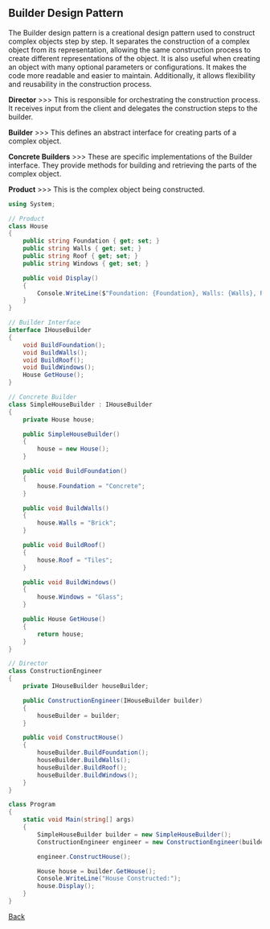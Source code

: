 ## Builder Design Pattern

The Builder design pattern is a creational design pattern used to construct complex objects step by step. It separates the construction of a complex object from its representation, allowing the same construction process to create different representations of the object. It is also useful when creating an object with many optional parameters or configurations. It makes the code more readable and easier to maintain. Additionally, it allows flexibility and reusability in the construction process.

**Director** >>> This is responsible for orchestrating the construction process. It receives input from the client and delegates the construction steps to the builder.

**Builder** >>> This defines an abstract interface for creating parts of a complex object.

**Concrete Builders** >>> These are specific implementations of the Builder interface. They provide methods for building and retrieving the parts of the complex object.

**Product** >>> This is the complex object being constructed.

```csharp
using System;

// Product
class House
{
    public string Foundation { get; set; }
    public string Walls { get; set; }
    public string Roof { get; set; }
    public string Windows { get; set; }

    public void Display()
    {
        Console.WriteLine($"Foundation: {Foundation}, Walls: {Walls}, Roof: {Roof}, Windows: {Windows}");
    }
}

// Builder Interface
interface IHouseBuilder
{
    void BuildFoundation();
    void BuildWalls();
    void BuildRoof();
    void BuildWindows();
    House GetHouse();
}

// Concrete Builder
class SimpleHouseBuilder : IHouseBuilder
{
    private House house;

    public SimpleHouseBuilder()
    {
        house = new House();
    }

    public void BuildFoundation()
    {
        house.Foundation = "Concrete";
    }

    public void BuildWalls()
    {
        house.Walls = "Brick";
    }

    public void BuildRoof()
    {
        house.Roof = "Tiles";
    }

    public void BuildWindows()
    {
        house.Windows = "Glass";
    }

    public House GetHouse()
    {
        return house;
    }
}

// Director
class ConstructionEngineer
{
    private IHouseBuilder houseBuilder;

    public ConstructionEngineer(IHouseBuilder builder)
    {
        houseBuilder = builder;
    }

    public void ConstructHouse()
    {
        houseBuilder.BuildFoundation();
        houseBuilder.BuildWalls();
        houseBuilder.BuildRoof();
        houseBuilder.BuildWindows();
    }
}

class Program
{
    static void Main(string[] args)
    {
        SimpleHouseBuilder builder = new SimpleHouseBuilder();
        ConstructionEngineer engineer = new ConstructionEngineer(builder);

        engineer.ConstructHouse();

        House house = builder.GetHouse();
        Console.WriteLine("House Constructed:");
        house.Display();
    }
}

```

[Back](README.md/#builder)
